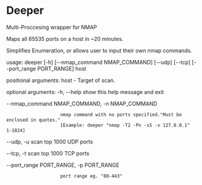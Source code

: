 # Deeper
Multi-Proccesing wrapper for NMAP

Maps all 65535 ports on a host in ~20 minutes.

Simplifies Enumeration, or allows user to input their own nmap commands.

usage: deeper [-h] [--nmap_command NMAP_COMMAND] [--udp] [--tcp]
              [--port_range PORT_RANGE]
              host

positional arguments:
  host                  -  Target of scan.

optional arguments:
  -h, --help            show this help message and exit
  
  --nmap_command NMAP_COMMAND, -n NMAP_COMMAND
  
                        nmap command with no ports specified."Must be enclosed in quotes." 
                        [Example: deeper "nmap -T2 -Pn -sS -v 127.0.0.1" 1-1024]
                        
  --udp, -u             scan top 1000 UDP ports
  
  --tcp, -t             scan top 1000 TCP ports
  
  --port_range PORT_RANGE, -p PORT_RANGE
  
                        port range eg. "80-443"

